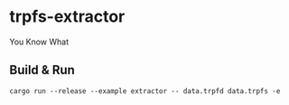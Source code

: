 # trpfs-extractor

You Know What

## Build & Run

```
cargo run --release --example extractor -- data.trpfd data.trpfs -e
```
